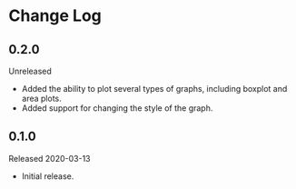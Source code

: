 # Change Log

## 0.2.0

Unreleased

- Added the ability to plot several types of graphs, including boxplot and area plots.
- Added support for changing the style of the graph.

## 0.1.0

Released 2020-03-13

- Initial release.
